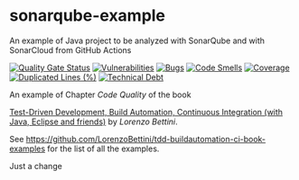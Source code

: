 # sonarqube-example
An example of Java project to be analyzed with SonarQube and with SonarCloud from GitHub Actions

[![Quality Gate Status](https://sonarcloud.io/api/project_badges/measure?project=com.examples%3Aschool&metric=alert_status)](https://sonarcloud.io/dashboard?id=com.examples%3Aschool)
[![Vulnerabilities](https://sonarcloud.io/api/project_badges/measure?project=com.examples%3Aschool&metric=vulnerabilities)](https://sonarcloud.io/dashboard?id=com.examples%3Aschool)
[![Bugs](https://sonarcloud.io/api/project_badges/measure?project=com.examples%3Aschool&metric=bugs)](https://sonarcloud.io/dashboard?id=com.examples%3Aschool)
[![Code Smells](https://sonarcloud.io/api/project_badges/measure?project=com.examples%3Aschool&metric=code_smells)](https://sonarcloud.io/dashboard?id=com.examples%3Aschool)
[![Coverage](https://sonarcloud.io/api/project_badges/measure?project=com.examples%3Aschool&metric=coverage)](https://sonarcloud.io/dashboard?id=com.examples%3Aschool)
[![Duplicated Lines (%)](https://sonarcloud.io/api/project_badges/measure?project=com.examples%3Aschool&metric=duplicated_lines_density)](https://sonarcloud.io/dashboard?id=com.examples%3Aschool)
[![Technical Debt](https://sonarcloud.io/api/project_badges/measure?project=com.examples%3Aschool&metric=sqale_index)](https://sonarcloud.io/dashboard?id=com.examples%3Aschool)

An example of Chapter _Code Quality_ of the book

[Test-Driven Development, Build Automation, Continuous Integration (with Java, Eclipse and friends)](https://leanpub.com/tdd-buildautomation-ci)
by _Lorenzo Bettini_.

See https://github.com/LorenzoBettini/tdd-buildautomation-ci-book-examples for the list of all the examples.

Just a change
